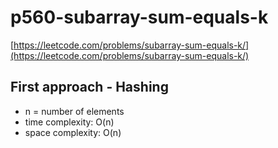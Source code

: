 # p560-subarray-sum-equals-k
[https://leetcode.com/problems/subarray-sum-equals-k/](https://leetcode.com/problems/subarray-sum-equals-k/)

## First approach - Hashing

- n = number of elements
- time complexity: O(n)
- space complexity: O(n)